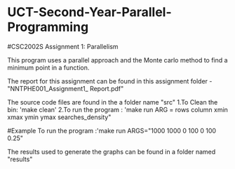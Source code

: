 # UCT-Second-Year-Parallel-Programming
#CSC2002S Assignment 1: Parallelism

This program uses a parallel approach and the Monte carlo method to find a
minimum point in a function.

The report for this assignment  can be found in this assignment folder - "NNTPHE001_Assignment1_
Report.pdf"

The source code files are found in the a folder name "src"
1.To Clean the bin: 'make clean'
2.To run the program : 'make run ARG = rows column xmin xmax ymin ymax
searches_density"
 
#Example
To run the program :'make run ARGS="1000 1000 0 100 0 100 0.25"


The results used to generate the graphs can be found in a folder named
"results"  
